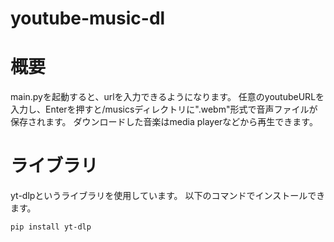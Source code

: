 # youtube-music-dl
# 概要
main.pyを起動すると、urlを入力できるようになります。
任意のyoutubeURLを入力し、Enterを押すと/musicsディレクトリに".webm"形式で音声ファイルが保存されます。
ダウンロードした音楽はmedia playerなどから再生できます。

# ライブラリ
yt-dlpというライブラリを使用しています。
以下のコマンドでインストールできます。
```powershell
pip install yt-dlp
```
